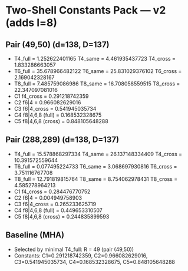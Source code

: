 # Two-Shell Constants Pack — v2 (adds l=8)

## Pair (49,50)  (d=138, D=137)
- T4_full = 1.252622401165   T4_same = 4.461935437723   T4_cross = 1.833286663057
- T6_full = 35.678966482122   T6_same = 25.831029376102   T6_cross = 2.169042328167
- T8_full = 7.485759086986   T8_same = 16.708058559515   T8_cross = 22.347097081016
- C1 f4_cross             = 0.291218742359
- C2 f6|4                 = 0.966082629016
- C3 f6|4_cross           = 0.541945035734
- C4 f8|4,6,8 (full)      = 0.168532328675
- C5 f8|4,6,8 (cross)     = 0.848105648288

## Pair (288,289)  (d=138, D=137)
- T4_full = 15.578868297334   T4_same = 26.137148334409   T4_cross = 10.391572559644
- T6_full = 0.077495224733   T6_same = 3.068697930816   T6_cross = 3.751116767708
- T8_full = 12.791819815764   T8_same = 8.754062978431   T8_cross = 4.585278964213
- C1 f4_cross             = 0.284476770752
- C2 f6|4                 = 0.004949758903
- C3 f6|4_cross           = 0.265233625719
- C4 f8|4,6,8 (full)      = 0.449653310507
- C5 f8|4,6,8 (cross)     = 0.244835899593

## Baseline (MHA)
- Selected by minimal T4_full: R = 49  (pair (49,50))
- Constants: C1=0.291218742359, C2=0.966082629016, C3=0.541945035734, C4=0.168532328675, C5=0.848105648288